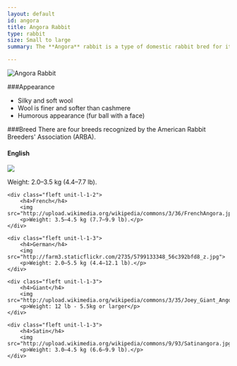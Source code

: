 ```yaml
---
layout: default
id: angora
title: Angora Rabbit
type: rabbit
size: Small to large
summary: The **Angora** rabbit is a type of domestic rabbit bred for its long, soft wool, which may be removed by shearing, combing, or plucking.

---
```


<img src="http://upload.wikimedia.org/wikipedia/commons/8/8c/EnglishAngoraRabbit.jpg" alt="Angora Rabbit">

###Appearance
- Silky and soft wool
- Wool is finer and softer than cashmere
- Humorous appearance (fur ball with a face)

###Breed
There are four breeds recognized by the American Rabbit Breeders' Association (ARBA).

<div class="clear">
	<div class="fleft unit-l-1-2">
		<h4>English</h4>
		<img src="http://upload.wikimedia.org/wikipedia/commons/f/f3/Englishangora.jpg">
		<p> Weight: 2.0–3.5 kg (4.4–7.7 lb).</p>
	</div>

	<div class="fleft unit-l-1-2">
		<h4>French</h4>
		<img src="http://upload.wikimedia.org/wikipedia/commons/3/36/FrenchAngora.jpg">
		<p>Weight: 3.5–4.5 kg (7.7–9.9 lb).</p>
	</div>

	<div class="fleft unit-l-1-3">
		<h4>German</h4>
		<img src="http://farm3.staticflickr.com/2735/5799133348_56c392bfd8_z.jpg">
		<p>Weight: 2.0–5.5 kg (4.4–12.1 lb).</p>
	</div>

	<div class="fleft unit-l-1-3">
		<h4>Giant</h4>
		<img src="http://upload.wikimedia.org/wikipedia/commons/3/35/Joey_Giant_Angora_Buck.jpg">
		<p>Weight: 12 lb - 5.5kg or larger</p>
	</div>

	<div class="fleft unit-l-1-3">
		<h4>Satin</h4>
		<img src="http://upload.wikimedia.org/wikipedia/commons/9/93/Satinangora.jpg">
		<p>Weight: 3.0–4.5 kg (6.6–9.9 lb).</p>
	</div>
</div>